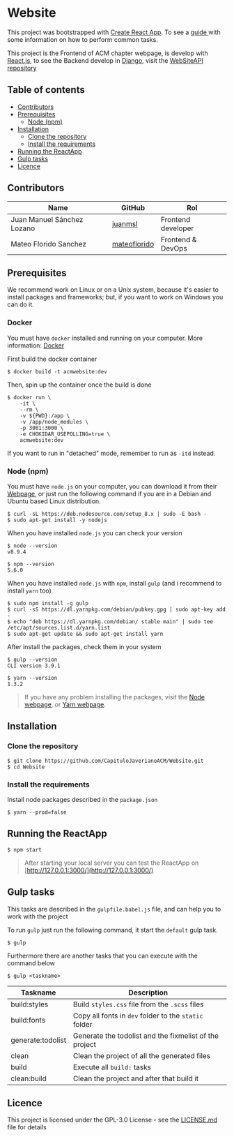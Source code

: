 # Website
This project was bootstrapped with [Create React App](https://github.com/facebookincubator/create-react-app). To see a [guide ](https://github.com/facebookincubator/create-react-app/blob/master/packages/react-scripts/template/README.md) with some information on how to perform common tasks.

This project is the Frontend of ACM chapter webpage, is develop with [React.js](https://reactjs.org/), to see the Backend develop in [Django](https://www.djangoproject.com/), visit the [WebSiteAPI repository](https://github.com/CapituloJaverianoACM/WebSiteAPI)

## Table of contents

- [Contributors](#contributors)
- [Prerequisites](#prerequisites)
	- [Node (npm)](#node-npm)
- [Installation](#installation)
	- [Clone the repository](#clone-the-repository)
	- [Install the requirements](#install-the-requirements)
- [Running the ReactApp](#running-the-reactapp)
- [Gulp tasks](#gulp-tasks)
- [Licence](#licence)

## Contributors
| Name                       | GitHub                                         | Rol                |
| -------------------------- | -----------------------------------------------| ------------------ |
| Juan Manuel Sánchez Lozano | [juanmsl](https://github.com/juanmsl)          | Frontend developer |
| Mateo Florido Sanchez      | [mateoflorido](https://github.com/mateoflorido)| Frontend & DevOps  |

## Prerequisites

We recommend work on Linux or on a Unix system, because it's easier to install packages and frameworks; but, if you want to work on Windows you can do it.

### Docker
You must have `docker` installed and running on your computer. More information: [Docker](https://docs.docker.com/engine/install/)

First build the docker container
```shell
$ docker build -t acmwebsite:dev
```
Then, spin up the container once the build is done
```shell
$ docker run \
    -it \
    --rm \
    -v ${PWD}:/app \
    -v /app/node_modules \
    -p 3001:3000 \
    -e CHOKIDAR_USEPOLLING=true \
    acmwebsite:dev
```
If you want to run in "detached" mode, remember to run as `-itd` instead.
### Node (npm)

You must have `node.js` on your computer, you can download it from their [Webpage](https://nodejs.org/en/download/package-manager/), or just run the following command if you are in a Debian and Ubuntu based Linux distribution.

```shell
$ curl -sL https://deb.nodesource.com/setup_8.x | sudo -E bash -
$ sudo apt-get install -y nodejs
```

When you have installed `node.js` you can check your version

```shell
$ node --version
v8.9.4

$ npm --version
5.6.0
```

When you have installed `node.js` with `npm`, install `gulp` (and i recommend to install `yarn` too)

```shell
$ sudo npm install -g gulp
$ curl -sS https://dl.yarnpkg.com/debian/pubkey.gpg | sudo apt-key add -
$ echo "deb https://dl.yarnpkg.com/debian/ stable main" | sudo tee /etc/apt/sources.list.d/yarn.list
$ sudo apt-get update && sudo apt-get install yarn
```

After install the packages, check them in your system
```shell
$ gulp --version
CLI version 3.9.1

$ yarn --version
1.3.2
```

> If you have any problem installing the packages, visit the [Node webpage](https://nodejs.org/en/download/package-manager/), or [Yarn webpage](https://yarnpkg.com/en/docs/install).

## Installation
### Clone the repository

```shell
$ git clone https://github.com/CapituloJaverianoACM/Website.git
$ cd Website
```

### Install the requirements

Install node packages described in the `package.json`

```shell
$ yarn --prod=false
```

## Running the ReactApp

```shell
$ npm start
```

> After starting your local server you can test the ReactApp on [http://127.0.0.1:3000/](http://127.0.0.1:3000/)

## Gulp tasks

This tasks are described in the `gulpfile.babel.js` file, and can help you to work with the project

To run `gulp` just run the following command, it start the `default` gulp task.

```shell
$ gulp
```

Furthermore there are another tasks that you can execute with the command below

```shell
$ gulp <taskname>
```

| Taskname          | Description                                            |
| ----------------- | ------------------------------------------------------ |
| build:styles      | Build `styles.css` file from the `.scss` files         |
| build:fonts       | Copy all fonts in `dev` folder to the `static` folder  |
| generate:todolist | Generate the todolist and the fixmelist of the project |
| clean             | Clean the project of all the generated files           |
| build             | Execute all `build:` tasks                             |
| clean:build       | Clean the project and after that build it              |

## Licence
This project is licensed under the GPL-3.0 License - see the [LICENSE.md](https://github.com/CapituloJaverianoACM/Website/blob/master/LICENSE) file for details
